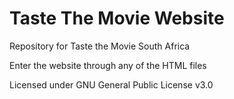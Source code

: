 # Taste The Movie Website
Repository for Taste the Movie South Africa

Enter the website through any of the HTML files

Licensed under GNU General Public License v3.0
